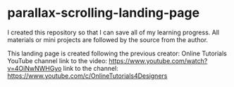 # parallax-scrolling-landing-page
I created this repository so that I can save all of my learning progress. All materials or mini projects are followed by the source from the author.

This landing page is created following the previous creator: Online Tutorials YouTube channel
link to the video: https://www.youtube.com/watch?v=4OiNwNWHGyo
link to the channel: https://www.youtube.com/c/OnlineTutorials4Designers
